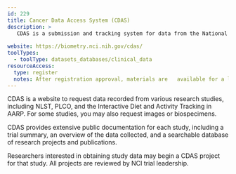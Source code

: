 ```yaml
---
id: 229
title: Cancer Data Access System (CDAS)
description: >
   CDAS is a submission and tracking system for data from the National Lung Screening Trial (NLST), the Prostate, Lung, Colorectal and Ovarian (PLCO) Cancer Screening Trial, and the Interactive Diet and Activity Tracking in AARP.
  
website: https://biometry.nci.nih.gov/cdas/
toolTypes:
  - toolType: datasets_databases/clinical_data
resourceAccess:
  type: register
  notes: After registration approval, materials are   available for a limited time. 
---
```

CDAS is a website to request data recorded from various research studies, including NLST, PLCO, and the Interactive Diet and Activity Tracking in AARP. For some studies, you may also request images or biospecimens.

CDAS provides extensive public documentation for each study, including a trial summary, an overview of the data collected, and a searchable database of research projects and publications.

Researchers interested in obtaining study data may begin a CDAS project for that study. All projects are reviewed by NCI trial leadership.